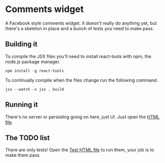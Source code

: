 # Comments widget

A Facebook style comments widget. It doesn't really do anything yet, but there's a skeleton in place and a bunch of tests you need to make pass.

## Building it

To compile the JSX files you'll need to install react-tools with npm,
the node.js package manager.

`npm install -g react-tools`

To continually compile when the files change run the following
command.

`jsx --watch -x jsx . build`

## Running it

There's no server or persisting going on here, just UI. Just open the
[HTML file](comments.html).

## The TODO list

There are only tests! Open the [Test HTML file](tests.html) to run them, your job is to make them pass.
